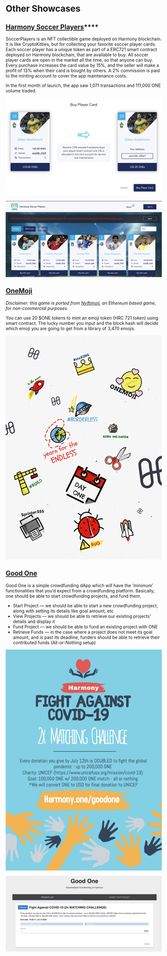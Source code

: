 # Other Showcases

## [**Harmony Soccer Players**](https://soccerplayers.demo.harmony.one/)\*\*\*\*

SoccerPlayers is an NFT collectible game deployed on Harmony blockchain. It is like CryptoKitties, but for collecting your favorite soccer player cards. Each soccer player has a unique token as part of a ERC721 smart contract deployed on Harmony blockchain, that are available to buy. All soccer player cards are open in the market all the time, so that anyone can buy. Every purchase increases the card value by 15%, and the seller will make a profit of 13% when their card is bought by others. A 2% commission is paid to the minting account to cover the app maintenance costs. 

In the first month of launch, the app saw 1,071 transactions and 111,000 ONE volume traded.

![](../../.gitbook/assets/harmony-soccer-1.png)

![](../../.gitbook/assets/harmony-soccer-2.png)

## [OneMoji](https://peekpi.github.io/onemoji/dist/)

_Disclaimer: this game is ported from_ [_Nyftimoji_](https://niftymoji.com/)_, an Ethereum based game, for non-commercial purposes._‌

You can use 20 $ONE tokens to mint an emoji token \(HRC 721 token\) using smart contract. The lucky number you input and the block hash will decide which emoji you are going to get from a library of 3,470 emojis.

![](../../.gitbook/assets/onemoji-2%20%281%29.png)

## [Good One](http://crowdfunding.s3-website-us-west-1.amazonaws.com/) 

Good One is a simple crowdfunding dApp which will have the ‘minimum’ functionalities that you’d expect from a crowdfunding platform. Basically, one should be able to start crowdfunding projects, and fund them.

* Start Project — we should be able to start a new crowdfunding project, along with setting its details like goal amount, etc
* View Projects — we should be able to retrieve our existing projects’ details and display it
* Fund Project — we should be able to fund an existing project with ONE
* Retrieve Funds — in the case where a project does not meet its goal amount, and is past its deadline, funders should be able to retrieve their contributed funds \(All-or-Nothing setup\)

![](../../.gitbook/assets/image%20%28309%29%20%282%29.png)

![](../../.gitbook/assets/image%20%28304%29%20%283%29%20%283%29%20%282%29.png)



